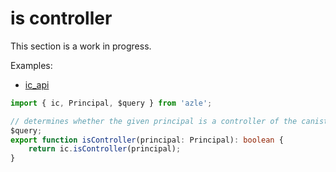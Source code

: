 # is controller

This section is a work in progress.

Examples:

-   [ic_api](https://github.com/demergent-labs/azle/tree/main/examples/ic_api)

```typescript
import { ic, Principal, $query } from 'azle';

// determines whether the given principal is a controller of the canister
$query;
export function isController(principal: Principal): boolean {
    return ic.isController(principal);
}
```
